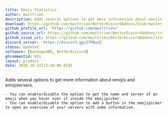 ```yaml
---
title: Emoji Statistics
author: mwittrien
description: Adds several options to get more information about emojis and emojiservers.
download: https://github.com/mwittrien/BetterDiscordAddons/blob/master/Plugins/EmojiStatistics/EmojiStatistics.plugin.js
github_profile_url: 'https://github.com/mwittrien/'
github_source_url: https://github.com/mwittrien/BetterDiscordAddons/tree/master/Plugins/EmojiStatistics
github_issue_url: https://github.com/mwittrien/BetterDiscordAddons/issues/
discord_server: 'https://discord.gg/Z7PBux5'
status: Updated
software: [BandagedBD, BetterDiscord]
ghcommentid: 651
layout: product
date: 2018-10-22T23:26:00.824Z
---
```

Adds several options to get more information about emojis and emojiservers.

    - You can enable/disable the option to get the name and server of an emoji when you hover over it inside the emojipicker.
    - You can enable/disable the option to add a button in the emojipicker to open an overview of your servers with some information.